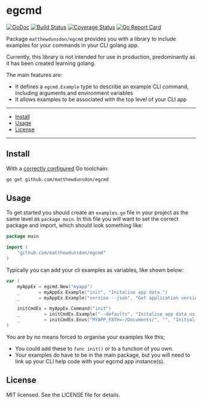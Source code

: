 # egcmd
[![GoDoc](https://godoc.org/github.com/matthewdunsdon/egcmd?status.svg)](https://godoc.org/github.com/matthewdunsdon/egcmd)
[![Build Status](https://travis-ci.org/matthewdunsdon/egcmd.svg?branch=master)](https://travis-ci.org/matthewdunsdon/egcmd)
[![Coverage Status](https://coveralls.io/repos/github/matthewdunsdon/egcmd/badge.svg?branch=master)](https://coveralls.io/github/matthewdunsdon/egcmd?branch=master)
[![Go Report Card](https://goreportcard.com/badge/github.com/matthewdunsdon/egcmd)](https://goreportcard.com/report/github.com/matthewdunsdon/egcmd)

Package `matthewdunsdon/egcmd` provides you with a library to include examples for your commands in your CLI golang app.

Currently, this library is not intended for use in production, predominantly as it has been created learning golang.

The main features are:

* It defines a `egcmd.Example` type to describe an example CLI command, including arguments and environment variables
* It allows examples to be associated with the top level of your CLI app

---

* [Install](#install)
* [Usage](#usage)
* [License](./LICENSE)

---

## Install

With a [correctly configured](https://golang.org/doc/install#testing) Go toolchain:

```sh
go get github.com/matthewdunsdon/egcmd
```

## Usage

To get started you should create an `examples.go` file in your project as the same level as `package main`.  In this file you will want to set the correct package and import, which should look something like:

```go
package main

import (
	"github.com/matthewdunsdon/egcmd"
)
```

Typically you can add your cli examples as variables, like shown below:

```go
var (
	myAppEx = egcmd.New("myapp")
	_       = myAppEx.Example("init", "Initalise app data.")
	_       = myAppEx.Example("version --json", "Get application version details in json format.")

	initCmdEx = myAppEx.Command("init")
	_         = initCmdEx.Example("--defaults", "Initalise app data using the recommended defaults")
	_         = initCmdEx.Envs("MYAPP_PATH=~/Documents/", "", "Initialise app data to custom location using MYAPP_PATH")
)
```

You are by no means forced to organise your examples like this;

- You could add these to `func init()` or to a function of you own.
- Your examples do have to be in the main package, but you will need to link up your CLI help code with your egcmd app instance(s).


## License

MIT licensed. See the LICENSE file for details.
